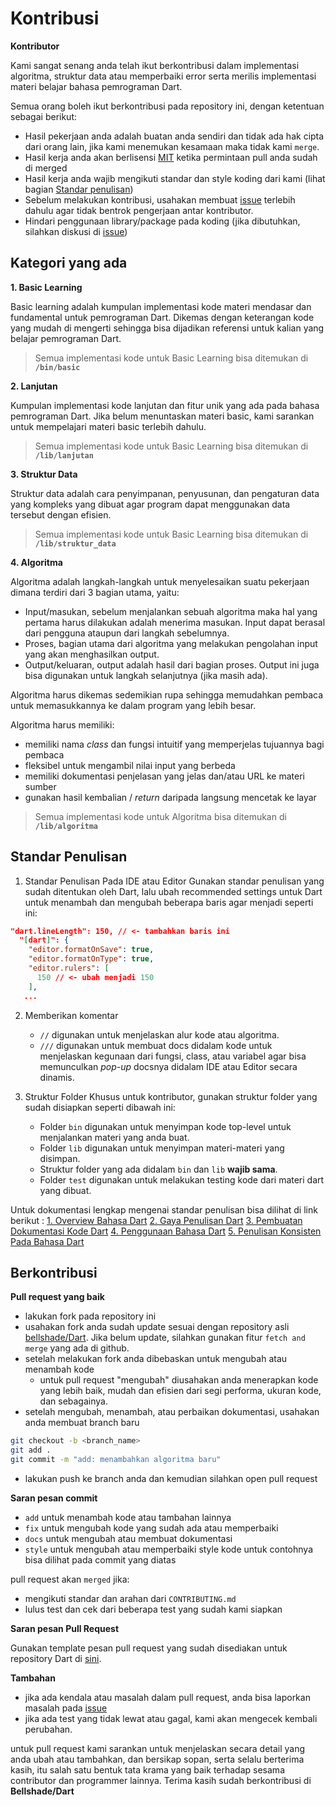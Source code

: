 # Kontribusi

**Kontributor**

Kami sangat senang anda telah ikut berkontribusi dalam implementasi algoritma, struktur data atau memperbaiki error serta merilis implementasi materi belajar bahasa pemrograman Dart.

Semua orang boleh ikut berkontribusi pada repository ini, dengan ketentuan sebagai berikut:

- Hasil pekerjaan anda adalah buatan anda sendiri dan tidak ada hak cipta dari orang lain, jika kami menemukan kesamaan maka tidak kami `merge`.
- Hasil kerja anda akan berlisensi [MIT](LICENSE) ketika permintaan pull anda sudah di merged
- Hasil kerja anda wajib mengikuti standar dan style koding dari kami (lihat bagian [Standar penulisan](#standar-penulisan))
- Sebelum melakukan kontribusi, usahakan membuat [issue](https://github.com/bellshade/Dart/issues) terlebih dahulu agar tidak bentrok pengerjaan antar kontributor.
- Hindari penggunaan library/package pada koding (jika dibutuhkan, silahkan diskusi di [issue](https://github.com/bellshade/JavascriptAlgorithm/issues))

## Kategori yang ada

**1. Basic Learning**

Basic learning adalah kumpulan implementasi kode materi mendasar dan fundamental untuk pemrograman Dart. Dikemas dengan keterangan kode yang mudah di mengerti sehingga bisa dijadikan referensi untuk kalian yang belajar pemrograman Dart.

> Semua implementasi kode untuk Basic Learning bisa ditemukan di **`/bin/basic`** 

**2. Lanjutan**

Kumpulan implementasi kode lanjutan dan fitur unik yang ada pada bahasa pemrograman Dart. Jika belum menuntaskan materi basic, kami sarankan untuk mempelajari materi basic terlebih dahulu. 

> Semua implementasi kode untuk Basic Learning bisa ditemukan di **`/lib/lanjutan`** 

**3. Struktur Data**

Struktur data adalah cara penyimpanan, penyusunan, dan pengaturan data yang kompleks yang dibuat agar program dapat menggunakan data tersebut dengan efisien.

> Semua implementasi kode untuk Basic Learning bisa ditemukan di **`/lib/struktur_data`** 

**4. Algoritma**

Algoritma adalah langkah-langkah untuk menyelesaikan suatu pekerjaan dimana terdiri dari 3 bagian utama, yaitu:

- Input/masukan, sebelum menjalankan sebuah algoritma maka hal yang pertama harus dilakukan adalah menerima masukan. Input dapat berasal dari pengguna ataupun dari langkah sebelumnya.
- Proses, bagian utama dari algoritma yang melakukan pengolahan input yang akan menghasilkan output.
- Output/keluaran, output adalah hasil dari bagian proses. Output ini juga bisa digunakan untuk langkah selanjutnya (jika masih ada).

Algoritma harus dikemas sedemikian rupa sehingga memudahkan pembaca untuk memasukkannya ke dalam program yang lebih besar.

Algoritma harus memiliki:

- memiliki nama _class_ dan fungsi intuitif yang memperjelas tujuannya bagi pembaca
- fleksibel untuk mengambil nilai input yang berbeda
- memiliki dokumentasi penjelasan yang jelas dan/atau URL ke materi sumber
- gunakan hasil kembalian / _return_ daripada langsung mencetak ke layar

> Semua implementasi kode untuk Algoritma bisa ditemukan di **`/lib/algoritma`** 

## Standar Penulisan

1. Standar Penulisan Pada IDE atau Editor 
Gunakan standar penulisan yang sudah ditentukan oleh Dart, lalu ubah recommended settings untuk Dart untuk menambah dan mengubah beberapa baris agar menjadi seperti ini:

```json
"dart.lineLength": 150, // <- tambahkan baris ini
  "[dart]": {
    "editor.formatOnSave": true,
    "editor.formatOnType": true,
    "editor.rulers": [
      150 // <- ubah menjadi 150
    ],
   ...
```
2. Memberikan komentar
   - `//` digunakan untuk menjelaskan alur kode atau algoritma.
   - `///` digunakan untuk membuat docs didalam kode untuk menjelaskan kegunaan dari fungsi, class, atau variabel agar bisa memunculkan _pop-up_ docsnya didalam IDE atau Editor secara dinamis.

3. Struktur Folder
Khusus untuk kontributor, gunakan struktur folder yang sudah disiapkan seperti dibawah ini:
   - Folder `bin` digunakan untuk menyimpan kode top-level untuk menjalankan materi yang anda buat.
   - Folder `lib` digunakan untuk menyimpan materi-materi yang disimpan.
   - Struktur folder yang ada didalam `bin` dan `lib` **wajib sama**.
   - Folder `test` digunakan untuk melakukan testing kode dari materi dart yang dibuat.

Untuk dokumentasi lengkap mengenai standar penulisan bisa dilihat di link berikut :
[1. Overview Bahasa Dart](https://dart.dev/guides/language/effective-dart)
[2. Gaya Penulisan Dart](https://dart.dev/guides/language/effective-dart/style)
[3. Pembuatan Dokumentasi Kode Dart](https://dart.dev/guides/language/effective-dart/documentation)
[4. Penggunaan Bahasa Dart](https://dart.dev/guides/language/effective-dart/usage)
[5. Penulisan Konsisten Pada Bahasa Dart](https://dart.dev/guides/language/effective-dart/design)


## Berkontribusi

**Pull request yang baik**

- lakukan fork pada repository ini
- usahakan fork anda sudah update sesuai dengan repository asli [bellshade/Dart](https://github.com/bellshade/Dart). Jika belum update, silahkan gunakan fitur `fetch and merge` yang ada di github.
- setelah melakukan fork anda dibebaskan untuk mengubah atau menambah kode
  - untuk pull request "mengubah" diusahakan anda menerapkan kode yang lebih baik, mudah dan efisien dari segi performa, ukuran kode, dan sebagainya.
- setelah mengubah, menambah, atau perbaikan dokumentasi, usahakan anda membuat branch baru

```bash
git checkout -b <branch_name>
git add .
git commit -m "add: menambahkan algoritma baru"
```

- lakukan push ke branch anda dan kemudian silahkan open pull request

**Saran pesan commit**

- `add` untuk menambah kode atau tambahan lainnya
- `fix` untuk mengubah kode yang sudah ada atau memperbaiki
- `docs` untuk mengubah atau membuat dokumentasi
- `style` untuk mengubah atau memperbaiki style kode untuk contohnya bisa dilihat pada commit yang diatas

pull request akan `merged` jika:

- mengikuti standar dan arahan dari `CONTRIBUTING.md`
- lulus test dan cek dari beberapa test yang sudah kami siapkan

**Saran pesan Pull Request**

Gunakan template pesan pull request yang sudah disediakan untuk repository Dart di [sini](https://github.com/bellshade/Dart/blob/main/.github/pull_request_template.md).

**Tambahan**

- jika ada kendala atau masalah dalam pull request, anda bisa laporkan masalah pada [issue](https://github.com/bellshade/Dart/issues)
- jika ada test yang tidak lewat atau gagal, kami akan mengecek kembali perubahan.

untuk pull request kami sarankan untuk menjelaskan secara detail yang anda ubah atau tambahkan, dan bersikap sopan, serta selalu berterima kasih, itu salah satu bentuk tata krama yang baik terhadap sesama contributor dan programmer lainnya. Terima kasih sudah berkontribusi di **Bellshade/Dart**